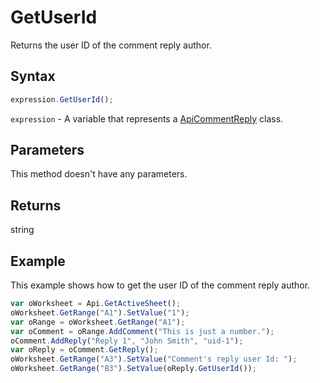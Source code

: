 # GetUserId

Returns the user ID of the comment reply author.

## Syntax

```javascript
expression.GetUserId();
```

`expression` - A variable that represents a [ApiCommentReply](../ApiCommentReply.md) class.

## Parameters

This method doesn't have any parameters.

## Returns

string

## Example

This example shows how to get the user ID of the comment reply author.

```javascript editor-xlsx
var oWorksheet = Api.GetActiveSheet();
oWorksheet.GetRange("A1").SetValue("1");
var oRange = oWorksheet.GetRange("A1");
var oComment = oRange.AddComment("This is just a number.");
oComment.AddReply("Reply 1", "John Smith", "uid-1");
var oReply = oComment.GetReply();
oWorksheet.GetRange("A3").SetValue("Comment's reply user Id: ");
oWorksheet.GetRange("B3").SetValue(oReply.GetUserId());
```

